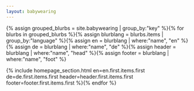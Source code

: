 ```yaml
---
layout: babywearing
---
```

{% assign grouped_blurbs = site.babywearing | group_by:"key"
%}{% for blurbs in grouped_blurbs
    %}{% assign blurblang = blurbs.items | group_by:"language"
    %}{% assign en = blurblang | where:"name", "en"
    %}{% assign de = blurblang | where:"name", "de"
    %}{% assign header = blurblang | where:"name", "head"
    %}{% assign footer = blurblang | where:"name", "foot"
    %}
<!-- {{blurbs.name}} -->
{% include homepage_section.html
        en=en.first.items.first
        de=de.first.items.first
        header=header.first.items.first
        footer=footer.first.items.first
%}{% endfor %}
